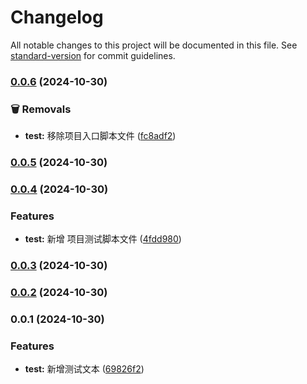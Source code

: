 # Changelog

All notable changes to this project will be documented in this file. See [standard-version](https://github.com/conventional-changelog/standard-version) for commit guidelines.

### [0.0.6](https://github.com/q664867460/vite3_vue2_project_demo/compare/v0.0.5...v0.0.6) (2024-10-30)


### 🗑️ Removals

* **test:** 移除项目入口脚本文件 ([fc8adf2](https://github.com/q664867460/vite3_vue2_project_demo/commit/fc8adf23cd4a797d2946a91098afcc279985b31f))

### [0.0.5](https://github.com/q664867460/vite3_vue2_project_demo/compare/v0.0.4...v0.0.5) (2024-10-30)

### [0.0.4](https://github.com/q664867460/vite3_vue2_project_demo/compare/v0.0.3...v0.0.4) (2024-10-30)


### Features

* **test:** 新增 项目测试脚本文件 ([4fdd980](https://github.com/q664867460/vite3_vue2_project_demo/commit/4fdd9806e501daf9ad0a75ec150b6de061156ab2))

### [0.0.3](https://github.com/q664867460/vite3_vue2_project_demo/compare/v0.0.2...v0.0.3) (2024-10-30)

### [0.0.2](https://github.com/q664867460/vite3_vue2_project_demo/compare/v0.0.1...v0.0.2) (2024-10-30)

### 0.0.1 (2024-10-30)


### Features

* **test:** 新增测试文本 ([69826f2](https://github.com/q664867460/vite3_vue2_project_demo/commit/69826f2428142752f3968df22383082e62e7acef))

